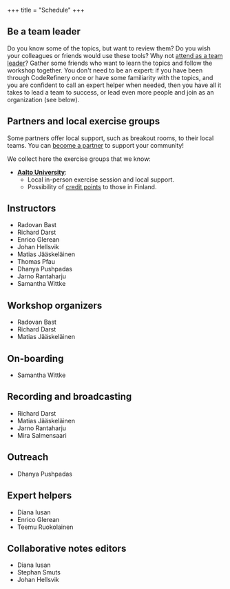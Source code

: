 +++
title = "Schedule"
+++

## Be a team leader

Do you know some of the topics, but want to review them?
Do you wish your colleagues or friends would use these tools?
Why not [attend as a team leader](@/join.md)?
Gather some friends who want to learn the topics and follow the workshop together.
You don't need to be an expert: if you have been through CodeRefinery once or have some familiarity
with the topics, and you are confident to call an expert helper when needed,
then you have all it takes to lead a team to success,
or lead even more people and join as an organization (see below).


## Partners and local exercise groups

Some partners offer local support, such as breakout rooms, to their local
teams. You can [become a partner](https://coderefinery.org/about/partners/) to
support your community!

We collect here the exercise groups that we know:
- [**Aalto University**](https://scicomp.aalto.fi/):
  - Local in-person exercise session and local support.
  - Possibility of [credit points](@/certificates.md) to those in Finland.


## Instructors

- Radovan Bast
- Richard Darst
- Enrico Glerean
- Johan Hellsvik
- Matias Jääskeläinen
- Thomas Pfau
- Dhanya Pushpadas
- Jarno Rantaharju
- Samantha Wittke


## Workshop organizers

- Radovan Bast
- Richard Darst
- Matias Jääskeläinen


## On-boarding

- Samantha Wittke


## Recording and broadcasting

- Richard Darst
- Matias Jääskeläinen
- Jarno Rantaharju
- Mira Salmensaari


## Outreach

- Dhanya Pushpadas


## Expert helpers

- Diana Iusan
- Enrico Glerean
- Teemu Ruokolainen


## Collaborative notes editors

- Diana Iusan
- Stephan Smuts
- Johan Hellsvik
